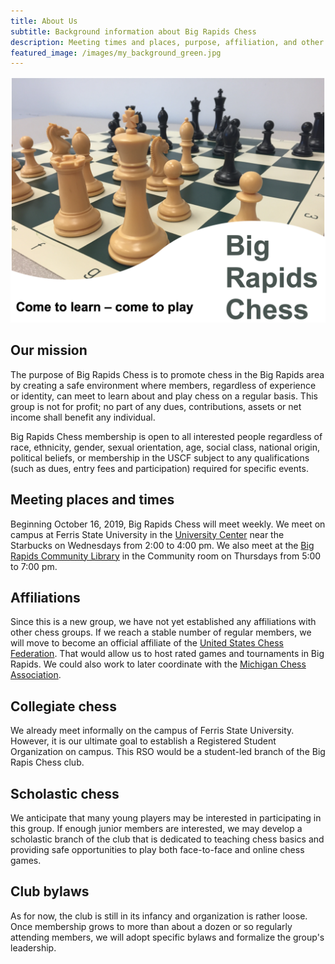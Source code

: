 ```yaml
---
title: About Us
subtitle: Background information about Big Rapids Chess
description: Meeting times and places, purpose, affiliation, and other information.
featured_image: /images/my_background_green.jpg
---
```


![](/images/BRChess_logo.png)

## Our mission
The purpose of Big Rapids Chess is to promote chess in the Big Rapids area by creating a safe environment where members, regardless of experience or identity, can meet to learn about and play chess on a regular basis. This group is not for profit; no part of any dues, contributions, assets or net income shall benefit any individual.  

Big Rapids Chess membership is open to all interested people regardless of race, ethnicity, gender, sexual orientation, age, social class, national origin, political beliefs, or membership in the USCF subject to any qualifications (such as dues, entry fees and participation) required for specific events.

## Meeting places and times
Beginning October 16, 2019, Big Rapids Chess will meet weekly. We meet on campus at Ferris State University in the [University Center](https://www.ferris.edu/HTMLS/administration/studentaffairs/RC/index.html) near the Starbucks on Wednesdays from 2:00 to 4:00 pm. We also meet at the [Big Rapids Community Library](https://www.bigrapids.lib.mi.us) in the Community room on Thursdays from 5:00 to 7:00 pm. 

## Affiliations
Since this is a new group, we have not yet established any affiliations with other chess groups. If we reach a stable number of regular members, we will move to become an official affiliate of the [United States Chess Federation](https://new.uschess.org/home/). That would allow us to host rated games and tournaments in Big Rapids. We could also work to later coordinate with the [Michigan Chess Association](https://www.michess.org).

## Collegiate chess
We already meet informally on the campus of Ferris State University. However, it is our ultimate goal to establish a Registered Student Organization on campus. This RSO would be a student-led branch of the Big Rapis Chess club. 

## Scholastic chess
We anticipate that many young players may be interested in participating in this group. If enough junior members are interested, we may develop a scholastic branch of the club that is dedicated to teaching chess basics and providing safe opportunities to play both face-to-face and online chess games.

## Club bylaws
As for now, the club is still in its infancy and organization is rather loose. Once  membership grows to more than about a dozen or so regularly attending members, we will adopt specific bylaws and formalize the group's leadership.
